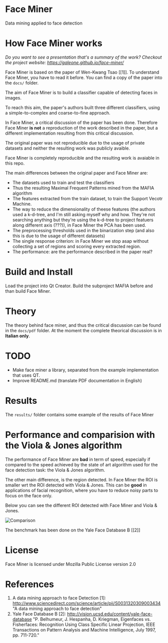 Face Miner
==========
Data mining applied to face detection

# How Face Miner works

*Do you want to see a presentation that's a summary of the work? Checkout the project website: <https://galeone.github.io/face-miner/>*

Face Miner is based on the paper of Wen-Kwang Tsao [[1]]. To understand Face Miner, you have to read it before. You can find a copy of the paper into the `docs/` folder.

The aim of Face Miner is to build a classifier capable of detecting faces in images.

To reach this aim, the paper's authors built three different classifiers, using a simple-to-complex and coarse-to-fine approach.

In Face Miner, a critical discussion of the paper has been done. Therefore Face Miner __is not__ a reproduction of the work described in the paper, but a different implementation resulting from this critical discussion.

The original paper was not reproducible due to the usage of private datasets and neither the resulting work was publicly avaible.

Face Miner is completely reproducible and the resulting work is avaiable in this repo.

The main differences between the original paper and Face Miner are:
- The datasets used to train and test the classifiers
- Thus the resulting Maximal Frequent Patterns mined from the MAFIA algorithm
- The features extracted from the train dataset, to train the Support Vecotr Machine.
- The way to reduce the dimensionality of theese features (the authors used a k-d-tree, and I'm still asking myself why and how. They're not searching anything but they're using the k-d-tree to project featuers along different axis (???)), in Face Miner the PCA has been used.
- The preprocessing thresholds used in the binarization step (and also this is due to the usage of different datasets)
- The single response criterion: in Face Miner we stop asap without collecting a set of regions and scoring every extracted region.
- The performance: are the performance described in the paper real?

# Build and Install
Load the project into Qt Creator. Build the subproject MAFIA before and than build Face Miner.

# Theory
The theory behind face miner, and thus the critical discussion can be found in the `docs/pdf` folder.
At the moment the complete theorical discussion is in __Italian only__.

# TODO
- Make face miner a library, separated from the example implementation that uses QT.
- Improve README.md (translate PDF documentation in English)

# Results
The `results/` folder contains some example of the results of Face Miner

# Performance and comparision with the Viola & Jones algorithm
The performance of Face Miner are __bad__ in term of speed, especially if compared to the speed achieved by the state of art algorithm used for the face detection task: the Viola & Jones algorithm.

The other main difference, is the region detected. In Face Miner the ROI is smaller wrt the ROI detected with Viola & Jones. This can be __good__ in applications of facial recognition, where you have to reduce noisy parts to focus on the face only.

Below you can see the different ROI detected with Face Miner and Viola & Jones.

![Comparison](https://media.nerdz.eu/8ltnyr7GKCPI.png)

The benchmark has been done on the Yale Face Database B [[2]]

# License
Face Miner is licensed under Mozilla Public License version 2.0

# References
1. A data mining approach to face Detection
[1]: http://www.sciencedirect.com/science/article/pii/S0031320309003434 "A data mining approach to face detection"
2. Yale Face Database B
[2]: http://vision.ucsd.edu/content/yale-face-database "P. Belhumeur, J. Hespanha, D. Kriegman, Eigenfaces vs. Fisherfaces: Recognition Using Class Specific Linear Projection, IEEE Transactions on Pattern Analysis and Machine Intelligence, July 1997, pp. 711-720."
